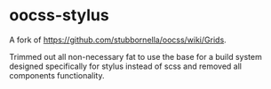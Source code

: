 oocss-stylus
============

A fork of https://github.com/stubbornella/oocss/wiki/Grids.

Trimmed out all non-necessary fat to use the base for a build system designed specifically for stylus instead of scss and removed all components functionality.

